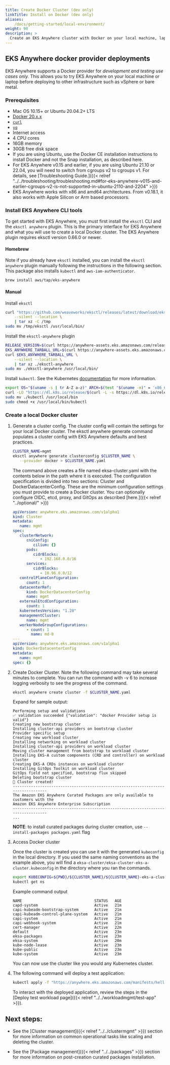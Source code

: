 ```yaml
---
title: Create Docker Cluster (dev only)
linkTitle: Install on Docker (dev only)
aliases:
    /docs/getting-started/local-environment/
weight: 90
description: >
  Create an EKS Anywhere cluster with Docker on your local machine, laptop, or cloud instance
---
```


## EKS Anywhere docker provider deployments

EKS Anywhere supports a Docker provider for *development and testing use cases only.* 
This allows you to try EKS Anywhere on your local machine or laptop before deploying to other infrastructure such as vSphere or bare metal.


### Prerequisites

* Mac OS 10.15+ or Ubuntu 20.04.2+ LTS
* [Docker 20.x.x](https://docs.docker.com/engine/install/)
* [`curl`](https://everything.curl.dev/get)
* [`yq`](https://github.com/mikefarah/yq/#install)
* Internet access
* 4 CPU cores
* 16GB memory
* 30GB free disk space
* If you are using Ubuntu, use the Docker CE installation instructions to install Docker and not the Snap installation, as described here.
* For EKS Anywhere v0.15 and earlier, if you are using Ubuntu 21.10 or 22.04, you will need to switch from cgroups v2 to cgroups v1. For details, see [Troubleshooting Guide.]({{< relref "../../troubleshooting/troubleshooting.md#for-eks-anywhere-v015-and-earlier-cgroups-v2-is-not-supported-in-ubuntu-2110-and-2204" >}})
* EKS Anywhere works with x86 and amd64 architectures. From v0.18.1, it also works with Apple Silicon or Arm based processors.

### Install EKS Anywhere CLI tools
To get started with EKS Anywhere, you must first install the `eksctl` CLI and the `eksctl anywhere` plugin.
This is the primary interface for EKS Anywhere and what you will use to create a local Docker cluster. The EKS Anywhere plugin requires eksctl version 0.66.0 or newer.

#### Homebrew

Note if you already have `eksctl` installed, you can install the `eksctl anywhere` plugin manually following the instructions in the following section.
This package also installs `kubectl` and `aws-iam-authenticator`.

```bash
brew install aws/tap/eks-anywhere
```

#### Manual

Install `eksctl`

```bash
curl "https://github.com/weaveworks/eksctl/releases/latest/download/eksctl_$(uname -s)_amd64.tar.gz" \
    --silent --location \
    | tar xz -C /tmp
sudo mv /tmp/eksctl /usr/local/bin/
```

Install the `eksctl-anywhere` plugin

```bash
RELEASE_VERSION=$(curl https://anywhere-assets.eks.amazonaws.com/releases/eks-a/manifest.yaml --silent --location | yq ".spec.latestVersion")
EKS_ANYWHERE_TARBALL_URL=$(curl https://anywhere-assets.eks.amazonaws.com/releases/eks-a/manifest.yaml --silent --location | yq ".spec.releases[] | select(.version==\"$RELEASE_VERSION\").eksABinary.$(uname -s | tr A-Z a-z).uri")
curl $EKS_ANYWHERE_TARBALL_URL \
    --silent --location \
    | tar xz ./eksctl-anywhere
sudo mv ./eksctl-anywhere /usr/local/bin/
```

Install `kubectl`. See the Kubernetes [documentation](https://kubernetes.io/docs/tasks/tools/) for more information.

```bash
export OS="$(uname -s | tr A-Z a-z)" ARCH=$(test "$(uname -m)" = 'x86_64' && echo 'amd64' || echo 'arm64')
curl -LO "https://dl.k8s.io/release/$(curl -L -s https://dl.k8s.io/release/stable.txt)/bin/${OS}/${ARCH}/kubectl"
sudo mv ./kubectl /usr/local/bin
sudo chmod +x /usr/local/bin/kubectl
```

### Create a local Docker cluster


<!-- this content needs to be indented so the numbers are automatically incremented -->

1. Generate a cluster config. The cluster config will contain the settings for your local Docker cluster. The eksctl anywhere generate command populates a cluster config with EKS Anywhere defaults and best practices.

   ```bash
   CLUSTER_NAME=mgmt
   eksctl anywhere generate clusterconfig $CLUSTER_NAME \
      --provider docker > $CLUSTER_NAME.yaml
   ```

   The command above creates a file named eksa-cluster.yaml with the contents below in the path where it is executed.
   The configuration specification is divided into two sections: Cluster and DockerDatacenterConfig.
   These are the minimum configuration settings you must provide to create a Docker cluster. You can optionally configure OIDC, etcd, proxy, and GitOps as described [here.]({{< relref "../optional/" >}})

   ```yaml
   apiVersion: anywhere.eks.amazonaws.com/v1alpha1
   kind: Cluster
   metadata:
      name: mgmt
   spec:
      clusterNetwork:
         cniConfig:
            cilium: {}
         pods:
            cidrBlocks:
               - 192.168.0.0/16
         services:
            cidrBlocks:
               - 10.96.0.0/12
      controlPlaneConfiguration:
         count: 1
      datacenterRef:
         kind: DockerDatacenterConfig
         name: mgmt
      externalEtcdConfiguration:
         count: 1
      kubernetesVersion: "1.28"
      managementCluster:
         name: mgmt
      workerNodeGroupConfigurations:
         - count: 1
           name: md-0
   ---
   apiVersion: anywhere.eks.amazonaws.com/v1alpha1
   kind: DockerDatacenterConfig
   metadata:
      name: mgmt
   spec: {}

   ```

1. Create Docker Cluster. Note the following command may take several minutes to complete. You can run the command with -v 6 to increase logging verbosity to see the progress of the command. 

      ```bash
      eksctl anywhere create cluster -f $CLUSTER_NAME.yaml
      ```

     Expand for sample output:

      ```
      Performing setup and validations
      ✅ validation succeeded {"validation": "docker Provider setup is valid"}
      Creating new bootstrap cluster
      Installing cluster-api providers on bootstrap cluster
      Provider specific setup
      Creating new workload cluster
      Installing networking on workload cluster
      Installing cluster-api providers on workload cluster
      Moving cluster management from bootstrap to workload cluster
      Installing EKS-A custom components (CRD and controller) on workload cluster
      Creating EKS-A CRDs instances on workload cluster
      Installing GitOps Toolkit on workload cluster
      GitOps field not specified, bootstrap flux skipped
      Deleting bootstrap cluster
      🎉 Cluster created!
      ----------------------------------------------------------------------------------
      The Amazon EKS Anywhere Curated Packages are only available to customers with the
      Amazon EKS Anywhere Enterprise Subscription
      ----------------------------------------------------------------------------------
      ...
      ```
      **NOTE**: to install curated packages during cluster creation, use `--install-packages packages.yaml` flag  
   
1. Access Docker cluster

   Once the cluster is created you can use it with the generated `kubeconfig` in the local directory.
   If you used the same naming conventions as the example above, you will find a `eksa-cluster/eksa-cluster-eks-a-cluster.kubeconfig` in the directory where you ran the commands.

   ```bash
   export KUBECONFIG=${PWD}/${CLUSTER_NAME}/${CLUSTER_NAME}-eks-a-cluster.kubeconfig
   kubectl get ns
   ```
   Example command output
   ```
   NAME                                STATUS   AGE
   capd-system                         Active   21m
   capi-kubeadm-bootstrap-system       Active   21m
   capi-kubeadm-control-plane-system   Active   21m
   capi-system                         Active   21m
   capi-webhook-system                 Active   21m
   cert-manager                        Active   22m
   default                             Active   23m
   eksa-packages                       Active   23m
   eksa-system                         Active   20m
   kube-node-lease                     Active   23m
   kube-public                         Active   23m
   kube-system                         Active   23m
   ```

   You can now use the cluster like you would any Kubernetes cluster.

1. The following command will deploy a test application:
   
   ```bash
   kubectl apply -f "https://anywhere.eks.amazonaws.com/manifests/hello-eks-a.yaml"
   ```
   To interact with the deployed application, review the steps in the [Deploy test workload page]({{< relref "../../workloadmgmt/test-app" >}}).

## Next steps:
* See the [Cluster management]({{< relref "../../clustermgmt" >}}) section for more information on common operational tasks like scaling and deleting the cluster.

* See the [Package management]({{< relref "../../packages" >}}) section for more information on post-creation curated packages installation.
